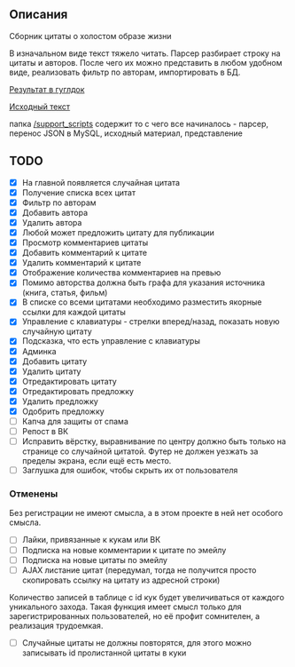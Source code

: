 ## Описания
Сборник цитаты о холостом образе жизни

В изначальном виде текст тяжело читать. Парсер разбирает строку на цитаты и авторов. После чего их можно представить в любом удобном виде, реализовать фильтр по авторам, импортировать в БД.

[Результат в гуглдок](https://docs.google.com/document/d/1kA-yRMTNnxF_-qa04zlY7m_Xd2C0gMlArkii-fHlEDw/edit?usp=sharing)

[Исходный текст](/support_scripts/doc/quotes.txt)

папка [/support_scripts](/support_scripts) содержит то с чего все начиналось - парсер, перенос JSON в MySQL, исходный материал, представление

## TODO
- [x] На главной появляется случайная цитата
- [x] Получение списка всех цитат
- [x] Фильтр по авторам 
- [x] Добавить автора
- [x] Удалить автора
- [x] Любой может предложить цитату для публикации
- [x] Просмотр комментариев цитаты
- [x] Добавить комментарий к цитате
- [x] Удалить комментарий к цитате
- [x] Отображение количества комментариев на превью
- [x] Помимо авторства должна быть графа для указания источника (книга, статья, фильм)
- [x] В списке со всеми цитатами необходимо разместить якорные ссылки для каждой цитаты
- [x] Управление с клавиатуры - стрелки вперед/назад, показать новую случайную цитату
- [x] Подсказка, что есть управление с клавиатуры
- [x] Админка
- [x] Добавить цитату
- [x] Удалить цитату
- [x] Отредактировать цитату
- [x] Отредактировать предложку
- [x] Удалить предложку
- [x] Одобрить предложку
- [ ] Капча для защиты от спама
- [ ] Репост в ВК
- [ ] Исправить вёрстку, выравнивание по центру должно быть только на странице со случайной цитатой. Футер не должен уезжать за пределы экрана, если ещё есть место.
- [ ] Заглушка для ошибок, чтобы скрыть их от пользователя

### Отменены

Без регистрации не имеют смысла, а в этом проекте в ней нет особого смысла.

- [ ] Лайки, привязанные к кукам или ВК
- [ ] Подписка на новые комментарии к цитате по эмейлу
- [ ] Подписка на новые цитаты по эмейлу
- [ ] AJAX листание цитат (передумал, тогда не получится просто скопировать ссылку на цитату из адресной строки)

Количество записей в таблице с id кук будет увеличиваться от каждого уникального захода. Такая функция имеет смысл только для зарегистрированных пользователей, но её профит сомнителен, а реализация трудоемкая.

- [ ] Случайные цитаты не должны повторятся, для этого можно записывать id пролистанной цитаты в куки